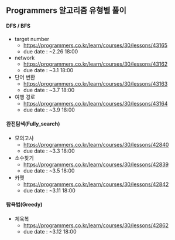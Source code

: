 ## Programmers 알고리즘 유형별 풀이
#### DFS / BFS
  - target number
    - https://programmers.co.kr/learn/courses/30/lessons/43165
    - due date : ~2.26 18:00
  - network
    - https://programmers.co.kr/learn/courses/30/lessons/43162
    - due date : ~3.1 18:00
  - 단어 변환
    - https://programmers.co.kr/learn/courses/30/lessons/43163
    - due date : ~3.7 18:00
  - 여행 경로
    - https://programmers.co.kr/learn/courses/30/lessons/43164
    - due date : ~3.9 18:00

#### 완전탐색(Fully_search)
  - 모의고사
    - https://programmers.co.kr/learn/courses/30/lessons/42840
    - due date : ~3.3 18:00
  - 소수찾기
    - https://programmers.co.kr/learn/courses/30/lessons/42839
    - due date : ~3.5 18:00
  - 카펫
    - https://programmers.co.kr/learn/courses/30/lessons/42842
    - due date : ~3.11 18:00
#### 탐욕법(Greedy)
  - 체육복
    - https://programmers.co.kr/learn/courses/30/lessons/42862
    - due date : ~3.12 18:00

